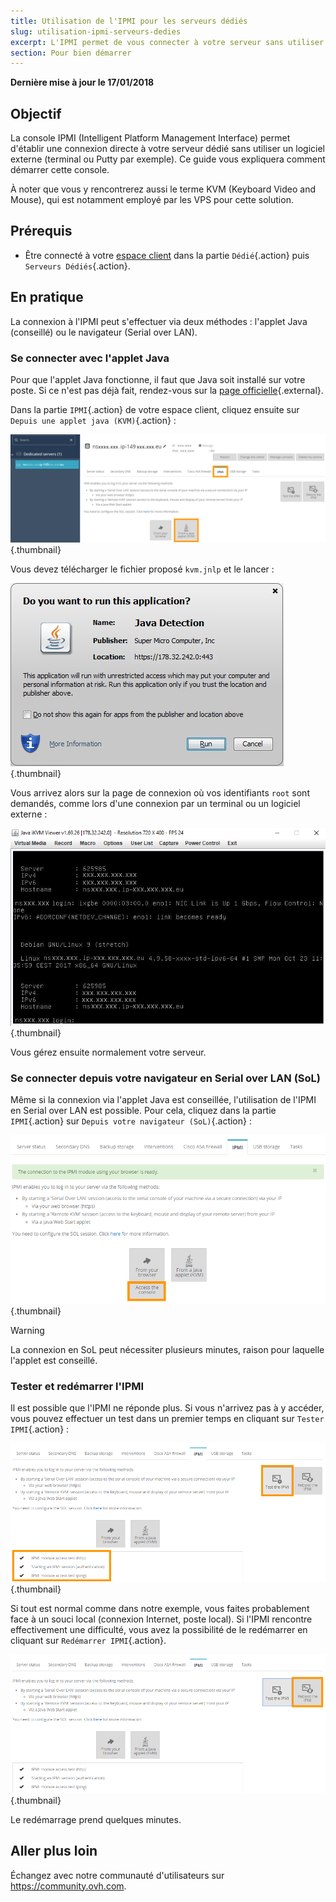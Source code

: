 ```yaml
---
title: Utilisation de l'IPMI pour les serveurs dédiés
slug: utilisation-ipmi-serveurs-dedies
excerpt: L'IPMI permet de vous connecter à votre serveur sans utiliser un logiciel externe
section: Pour bien démarrer
---
```


**Dernière mise à jour le 17/01/2018**

## Objectif

La console IPMI (Intelligent Platform Management Interface) permet d'établir une connexion directe à votre serveur dédié sans utiliser un logiciel externe (terminal ou Putty par exemple). Ce guide vous expliquera comment démarrer cette console.

À noter que vous y rencontrerez aussi le terme KVM (Keyboard Video and Mouse), qui est notamment employé par les VPS pour cette solution.

## Prérequis

- Être connecté à votre [espace client](https://www.ovh.com/auth) dans la partie `Dédié`{.action} puis `Serveurs Dédiés`{.action}.

## En pratique

La connexion à l'IPMI peut s'effectuer via deux méthodes : l'applet Java (conseillé) ou le navigateur (Serial over LAN).

### Se connecter avec l'applet Java

Pour que l'applet Java fonctionne, il faut que Java soit installé sur votre poste. Si ce n'est pas déjà fait, rendez-vous sur la [page officielle](https://www.java.com/fr/download/){.external}.

Dans la partie `IPMI`{.action} de votre espace client, cliquez ensuite sur `Depuis une applet java (KVM)`{.action} :

![IPMI Java initiated](images/java_ipmi_initiate.png){.thumbnail}

Vous devez télécharger le fichier proposé `kvm.jnlp` et le lancer :

![IPMI Java opening](images/java_ipmi_activation.png){.thumbnail}

Vous arrivez alors sur la page de connexion où vos identifiants `root` sont demandés, comme lors d'une connexion par un terminal ou un logiciel externe :

![IPMI Java login](images/java_ipmi_login.png){.thumbnail}

Vous gérez ensuite normalement votre serveur.

### Se connecter depuis votre navigateur en Serial over LAN (SoL)

Même si la connexion via l'applet Java est conseillée, l'utilisation de l'IPMI en Serial over LAN est possible. Pour cela, cliquez dans la partie `IPMI`{.action} sur `Depuis votre navigateur (SoL)`{.action} :

![IPMI SoL activation](images/sol_ipmi_activation.png){.thumbnail}

> [!warning]
>
> La connexion en SoL peut nécessiter plusieurs minutes, raison pour laquelle l'applet est conseillé.
>

### Tester et redémarrer l'IPMI

Il est possible que l'IPMI ne réponde plus. Si vous n'arrivez pas à y accéder, vous pouvez effectuer un test dans un premier temps en cliquant sur `Tester IPMI`{.action} :

![IPMI test](images/ipmi_test.png){.thumbnail}

Si tout est normal comme dans notre exemple, vous faites probablement face à un souci local (connexion Internet, poste local). Si l'IPMI rencontre effectivement une difficulté, vous avez la possibilité de le redémarrer en cliquant sur `Redémarrer IPMI`{.action}.

![IPMI test](images/ipmi_reboot.png){.thumbnail}

Le redémarrage prend quelques minutes.

## Aller plus loin

Échangez avec notre communauté d'utilisateurs sur <https://community.ovh.com>.